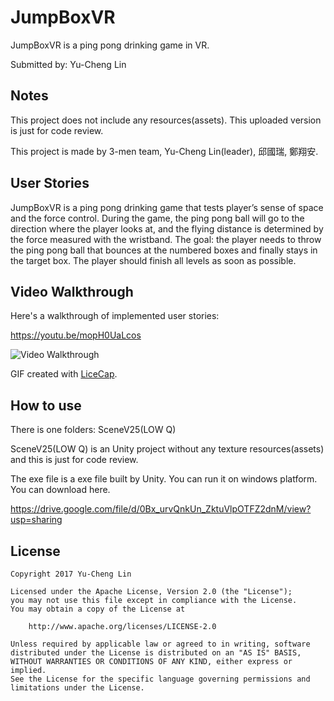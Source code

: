 # JumpBoxVR

JumpBoxVR is a ping pong drinking game in VR.

Submitted by: Yu-Cheng Lin

## Notes

This project does not include any resources(assets). This uploaded version is just for code review.

This project is made by 3-men team, Yu-Cheng Lin(leader), 邱國瑞, 鄭翔安.

## User Stories

JumpBoxVR is a ping pong drinking game that tests player’s sense of space and the force control. During the game, the ping pong ball will go to the direction where the player looks at, and the flying distance is determined by the force measured with the wristband. The goal: the player needs to throw the ping pong ball that bounces at the numbered boxes and finally stays in the target box. The player should finish all levels as soon as possible.

## Video Walkthrough

Here's a walkthrough of implemented user stories:

https://youtu.be/mopH0UaLcos

<img src='http://i.imgur.com/4nijViS.gif' title='Video Walkthrough' width='' alt='Video Walkthrough' />

GIF created with [LiceCap](http://www.cockos.com/licecap/).

## How to use

There is one folders: SceneV25(LOW Q)

SceneV25(LOW Q) is an Unity project without any texture resources(assets) and this is just for code review.

The exe file is a exe file built by Unity. You can run it on windows platform. You can download here.

https://drive.google.com/file/d/0Bx_urvQnkUn_ZktuVlpOTFZ2dnM/view?usp=sharing

## License

    Copyright 2017 Yu-Cheng Lin

    Licensed under the Apache License, Version 2.0 (the "License");
    you may not use this file except in compliance with the License.
    You may obtain a copy of the License at

        http://www.apache.org/licenses/LICENSE-2.0

    Unless required by applicable law or agreed to in writing, software
    distributed under the License is distributed on an "AS IS" BASIS,
    WITHOUT WARRANTIES OR CONDITIONS OF ANY KIND, either express or implied.
    See the License for the specific language governing permissions and
    limitations under the License.
